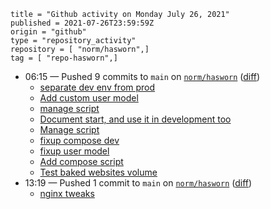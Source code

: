 ```
title = "Github activity on Monday July 26, 2021"
published = 2021-07-26T23:59:59Z
origin = "github"
type = "repository_activity"
repository = [ "norm/hasworn",]
tag = [ "repo-hasworn",]
```

* 06:15 — Pushed 9 commits to `main` on [`norm/hasworn`](https://github.com/norm/hasworn) ([diff](https://github.com/norm/hasworn/compare/4abb46e4e93cee8bb3c2f6c2b9b5cb88080d9d0a..6b76499d078f769924b0e5649b3b8f06c433e064))
  * [separate dev env from prod](https://github.com/norm/hasworn/commit/356a82343f59c0ce44c5abc0e345e40c4ea5c716)
  * [Add custom user model](https://github.com/norm/hasworn/commit/9402a5eec318a50fec8b0278dbfe5a887099eaf8)
  * [manage script](https://github.com/norm/hasworn/commit/b4f05f93a414ee9e833945bcb09fb571cbe399a5)
  * [Document start, and use it in development too](https://github.com/norm/hasworn/commit/9646cf78da98efa3f6704bd179cca0e9bd24c5cd)
  * [Manage script](https://github.com/norm/hasworn/commit/7d5ba3b34bc8478c61d76429445e8b67eb2e561c)
  * [fixup compose dev](https://github.com/norm/hasworn/commit/3b2cd9689e87d74d382cfc878a1dafbe6fb810ed)
  * [fixup user model](https://github.com/norm/hasworn/commit/3b15b67a5cbac15065a0cf5cf72739f94b498660)
  * [Add compose script](https://github.com/norm/hasworn/commit/4ace64164d60b197ba87d7de441db4f1b4d209a6)
  * [Test baked websites volume](https://github.com/norm/hasworn/commit/6b76499d078f769924b0e5649b3b8f06c433e064)
* 13:19 — Pushed 1 commit to `main` on [`norm/hasworn`](https://github.com/norm/hasworn) ([diff](https://github.com/norm/hasworn/compare/6b76499d078f769924b0e5649b3b8f06c433e064..281484ccafe15f7047e729a509ae03d63610eea6))
  * [nginx tweaks](https://github.com/norm/hasworn/commit/281484ccafe15f7047e729a509ae03d63610eea6)
